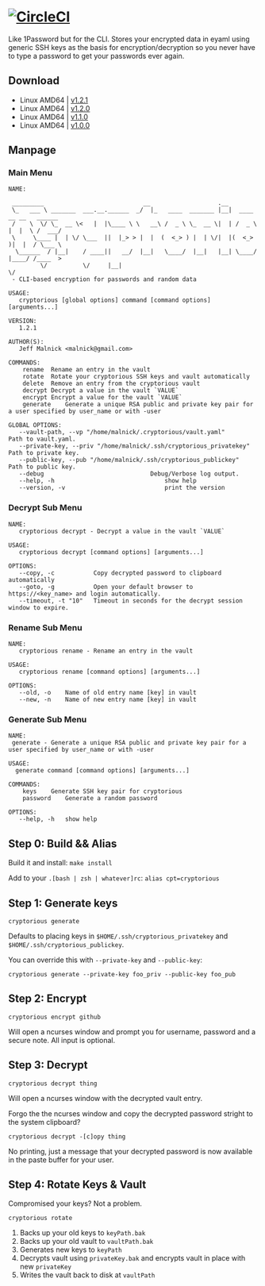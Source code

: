 # [![CircleCI](https://circleci.com/gh/malnick/cryptorious.svg?style=svg)](https://circleci.com/gh/malnick/cryptorious)

Like 1Password but for the CLI. Stores your encrypted data in eyaml using generic SSH keys as the basis for encryption/decryption so you never have to type a password to get your passwords ever again.

## Download
- Linux AMD64 | [v1.2.1](https://dl.dropboxusercontent.com/u/77193293/tools/cryptorious_1.2.1)
- Linux AMD64 | [v1.2.0](https://dl.dropboxusercontent.com/u/77193293/tools/cryptorious_1.2.0)
- Linux AMD64 | [v1.1.0](https://dl.dropboxusercontent.com/u/77193293/tools/cryptorious_1.1.0)
- Linux AMD64 | [v1.0.0](https://dl.dropboxusercontent.com/u/77193293/tools/cryptorious)

## Manpage
### Main Menu
```
NAME:
   
 _________                            __                   .__                        
 \_   ___ \ _______  ___.__.______  _/  |_   ____  _______ |__|  ____   __ __   ______
 /    \  \/ \_  __ \<   |  |\____ \ \   __\ /  _ \ \_  __ \|  | /  _ \ |  |  \ /  ___/
 \     \____ |  | \/ \___  ||  |_> > |  |  (  <_> ) |  | \/|  |(  <_> )|  |  / \___ \ 
  \______  / |__|    / ____||   __/  |__|   \____/  |__|   |__| \____/ |____/ /____  >
         \/          \/     |__|                                                   \/ 
 - CLI-based encryption for passwords and random data

USAGE:
   cryptorious [global options] command [command options] [arguments...]
   
VERSION:
   1.2.1
   
AUTHOR(S):
   Jeff Malnick <malnick@gmail.com> 
   
COMMANDS:
    rename	Rename an entry in the vault
    rotate	Rotate your cryptorious SSH keys and vault automatically
    delete	Remove an entry from the cryptorious vault
    decrypt	Decrypt a value in the vault `VALUE`
    encrypt	Encrypt a value for the vault `VALUE`
    generate	Generate a unique RSA public and private key pair for a user specified by user_name or with -user

GLOBAL OPTIONS:
   --vault-path, --vp "/home/malnick/.cryptorious/vault.yaml"		Path to vault.yaml.
   --private-key, --priv "/home/malnick/.ssh/cryptorious_privatekey"	Path to private key.
   --public-key, --pub "/home/malnick/.ssh/cryptorious_publickey"	Path to public key.
   --debug								Debug/Verbose log output.
   --help, -h								show help
   --version, -v							print the version

```
### Decrypt Sub Menu
```   
NAME:
   cryptorious decrypt - Decrypt a value in the vault `VALUE`

USAGE:
   cryptorious decrypt [command options] [arguments...]

OPTIONS:
   --copy, -c           Copy decrypted password to clipboard automatically
   --goto, -g           Open your default browser to https://<key_name> and login automatically.
   --timeout, -t "10"   Timeout in seconds for the decrypt session window to expire.
```   
### Rename Sub Menu
```
NAME:
   cryptorious rename - Rename an entry in the vault

USAGE:
   cryptorious rename [command options] [arguments...]

OPTIONS:
   --old, -o    Name of old entry name [key] in vault
   --new, -n    Name of new entry name [key] in vault
```
### Generate Sub Menu
```
NAME:
 generate - Generate a unique RSA public and private key pair for a user specified by user_name or with -user

USAGE:
  generate command [command options] [arguments...]

COMMANDS:
    keys	Generate SSH key pair for cryptorious
    password	Generate a random password

OPTIONS:
   --help, -h	show help

```

## Step 0: Build && Alias

Build it and install: `make install`

Add to your `.[bash | zsh | whatever]rc`: `alias cpt=cryptorious`

## Step 1: Generate keys

```
cryptorious generate 
```

Defaults to placing keys in ```$HOME/.ssh/cryptorious_privatekey``` and ```$HOME/.ssh/cryptorious_publickey```.

You can override this with ```--private-key``` and ```--public-key```:

```
cryptorious generate --private-key foo_priv --public-key foo_pub 
```

## Step 2: Encrypt

```
cryptorious encrypt github  
```

Will open a ncurses window and prompt you for username, password and a secure note. All input is optional. 


## Step 3: Decrypt 

```
cryptorious decrypt thing
```

Will open a ncurses window with the decrypted vault entry. 

Forgo the the ncurses window and copy the decrypted password stright to the system clipboard? 
```
cryptorious decrypt -[c]opy thing
```
No printing, just a message that your decrypted password is now available in the paste buffer for your user. 

## Step 4: Rotate Keys & Vault
Compromised your keys? Not a problem. 

```
cryptorious rotate
```

1. Backs up your old keys to `keyPath.bak`
1. Backs up your old vault to `vaultPath.bak`
1. Generates new keys to `keyPath`
1. Decrypts vault using `privateKey.bak` and encrypts vault in place with new `privateKey`
1. Writes the vault back to disk at `vaultPath`
